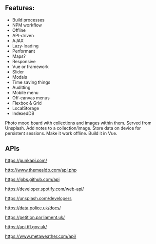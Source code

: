 ## Features:

- Build processes
- NPM workflow
- Offline
- API-driven
- AJAX
- Lazy-loading
- Performant
- Maps?
- Responsive
- Vue or framework
- Slider
- Modals
- Time saving things
- Auditting
- Mobile menu
- Off-canvas menus
- Flexbox & Grid
- LocalStorage
- IndexedDB

Photo mood board with collections and images within them. Served from Unsplash. Add notes to a collection/image. Store data on device for persistent sessions. Make it work offline. Build it in Vue.

## APIs

https://punkapi.com/

http://www.themealdb.com/api.php

https://jobs.github.com/api

https://developer.spotify.com/web-api/

https://unsplash.com/developers

https://data.police.uk/docs/

https://petition.parliament.uk/

https://api.tfl.gov.uk/

https://www.metaweather.com/api/
